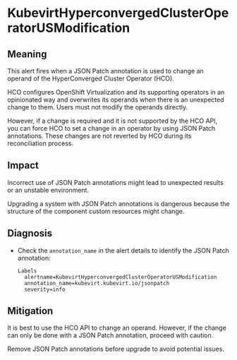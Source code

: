 # KubevirtHyperconvergedClusterOperatorUSModification
<!-- Edited by apinnick, Nov 2022-->

## Meaning

This alert fires when a JSON Patch annotation is used to change an operand
of the HyperConverged Cluster Operator (HCO).

HCO configures OpenShift Virtualization and its supporting operators in
an opinionated way and overwrites its operands when there is an unexpected
change to them. Users must not modify the operands directly.

However, if a change is required and it is not supported by the HCO API,
you can force HCO to set a change in an operator by using JSON Patch annotations.
These changes are not reverted by HCO during its reconciliation process.

## Impact

Incorrect use of JSON Patch annotations might lead to unexpected results
or an unstable environment.

Upgrading a system with JSON Patch annotations is dangerous because the
structure of the component custom resources might change.

## Diagnosis

- Check the `annotation_name` in the alert details to identify the JSON
Patch annotation:

  ```text
  Labels
    alertname=KubevirtHyperconvergedClusterOperatorUSModification
    annotation_name=kubevirt.kubevirt.io/jsonpatch
    severity=info
  ```

## Mitigation

It is best to use the HCO API to change an operand. However, if the change
can only be done with a JSON Patch annotation, proceed with caution.

Remove JSON Patch annotations before upgrade to avoid potential issues.
